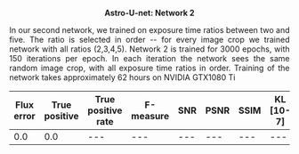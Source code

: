  <p align="center"> <b>  Astro-U-net:  Network 2 </b> </p>
 
 <p style="text-align:justify"> In our second network, we trained on exposure time ratios between two and five. The ratio is selected in order -- for every image crop we trained network with all ratios (2,3,4,5). Network 2 is trained for 3000 epochs, with 150 iterations per epoch. In each  iteration the network sees the same random image crop, with all exposure time ratios in order. Training of the network takes approximately 62 hours on NVIDIA GTX1080 Ti</p>
 
 
 
 | Flux error | True positive |	True positive rate |	F-measure| SNR | PSNR | SSIM | KL [10-7]|
 | --- | --- | --- | --- | --- | --- | --- | --- |
 | 0.0| 0.0 | --- | --- | --- | --- | --- | --- |
